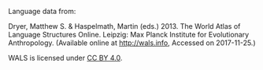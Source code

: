 Language data from:

Dryer, Matthew S. & Haspelmath, Martin (eds.) 2013.
The World Atlas of Language Structures Online.
Leipzig: Max Planck Institute for Evolutionary Anthropology.
(Available online at http://wals.info, Accessed on 2017-11-25.) 

WALS is licensed under [CC BY 4.0](https://creativecommons.org/licenses/by/4.0/).
